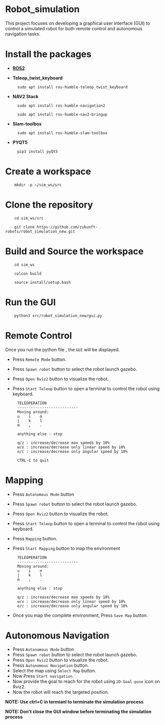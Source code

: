# Robot_simulation

This project focuses on developing a graphical user interface (GUI) to control a simulated robot for both remote control and autonomous navigation tasks.

# Install the packages

- **[ROS2](https://docs.ros.org/en/humble/Installation/Ubuntu-Install-Debs.html)**
- **Teleop_twist_keyboard**

        sudo apt install ros-humble-teleop_twist_keyboard
- **NAV2 Stack**

        sudo apt install ros-humble-navigation2

        sudo apt install ros-humble-nav2-bringup

- **Slam-toolbox**

        sudo apt install ros-humble-slam-toolbox

- **PYQT5**

        pip3 install pyQt5


# Create a workspace

        mkdir -p ~/sim_ws/src

# Clone the repository

        cd sim_ws/src

        git clone https://github.com/zukunft-robots/robot_simulation_new.git

# Build and Source the workspace

        cd sim_ws

        colcon build

        source install/setup.bash

# Run the GUI

        python3 src/robot_simulation_new/gui.py

# Remote Control

Once you  run the python file , the ```GUI``` will be displayed.

- Press `Remote Mode` button.
- Press `Spawn robot` button to select the robot launch gazebo.
- Press `Open Rviz2` button to visualize the robot.
- Press `Start Teleop` button to open a terminal to control the robot using keyboard.

        TELEOPERATION
        ---------------------------
        Moving around:
        u    i    o
        j    k    l
        m    ,    .

        anything else : stop

        q/z : increase/decrease max speeds by 10%
        w/x : increase/decrease only linear speed by 10%
        e/c : increase/decrease only angular speed by 10%

        CTRL-C to quit
 
# Mapping

- Press `Autonomous Mode` button
- Press `Spawn robot` button to select the robot launch gazebo.
- Press `Open Rviz2` button to visualize the robot.
- Press `Start Teleop` button to open a terminal to control the robot using keyboard.
- Press `Mapping` button.
- Press `Start Mapping` button to map the environment


        TELEOPERATION
        ---------------------------
        Moving around:
        u    i    o
        j    k    l
        m    ,    .

        anything else : stop

        q/z : increase/decrease max speeds by 10%
        w/x : increase/decrease only linear speed by 10%
        e/c : increase/decrease only angular speed by 10%
        
- Once you map the complete environment, Press `Save Map` button.

# Autonomous Navigation

- Press `Autonomous Mode` button
- Press `Spawn robot` button to select the robot launch gazebo.
- Press `Open Rviz2` button to visualize the robot.
- Press `Autonomous Navigation` button.
- Select the map using `Select Map` button.
- Now Press `Start navigation`.
- Now provide the goal to reach for the robot using `2D-Goal-pose` icon on Rviz2.
- Now the robot will reach the targeted position.


**NOTE: Use ctrl+C in termianl to terminate the simulation process**

**NOTE: Don't close the GUI window before terminating the simulation process**
